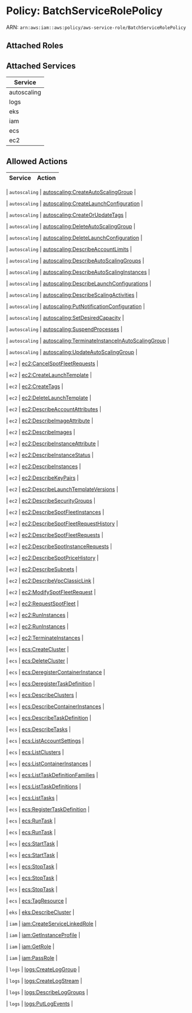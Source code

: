 # Policy: BatchServiceRolePolicy

ARN: `arn:aws:iam::aws:policy/aws-service-role/BatchServiceRolePolicy`

## Attached Roles

## Attached Services

| Service |
|---------|
| autoscaling |
| logs |
| eks |
| iam |
| ecs |
| ec2 |

## Allowed Actions

| Service | Action |
|:-------:|--------|

| `autoscaling` | [autoscaling:CreateAutoScalingGroup](../actions.md#autoscaling:createautoscalinggroup) |

| `autoscaling` | [autoscaling:CreateLaunchConfiguration](../actions.md#autoscaling:createlaunchconfiguration) |

| `autoscaling` | [autoscaling:CreateOrUpdateTags](../actions.md#autoscaling:createorupdatetags) |

| `autoscaling` | [autoscaling:DeleteAutoScalingGroup](../actions.md#autoscaling:deleteautoscalinggroup) |

| `autoscaling` | [autoscaling:DeleteLaunchConfiguration](../actions.md#autoscaling:deletelaunchconfiguration) |

| `autoscaling` | [autoscaling:DescribeAccountLimits](../actions.md#autoscaling:describeaccountlimits) |

| `autoscaling` | [autoscaling:DescribeAutoScalingGroups](../actions.md#autoscaling:describeautoscalinggroups) |

| `autoscaling` | [autoscaling:DescribeAutoScalingInstances](../actions.md#autoscaling:describeautoscalinginstances) |

| `autoscaling` | [autoscaling:DescribeLaunchConfigurations](../actions.md#autoscaling:describelaunchconfigurations) |

| `autoscaling` | [autoscaling:DescribeScalingActivities](../actions.md#autoscaling:describescalingactivities) |

| `autoscaling` | [autoscaling:PutNotificationConfiguration](../actions.md#autoscaling:putnotificationconfiguration) |

| `autoscaling` | [autoscaling:SetDesiredCapacity](../actions.md#autoscaling:setdesiredcapacity) |

| `autoscaling` | [autoscaling:SuspendProcesses](../actions.md#autoscaling:suspendprocesses) |

| `autoscaling` | [autoscaling:TerminateInstanceInAutoScalingGroup](../actions.md#autoscaling:terminateinstanceinautoscalinggroup) |

| `autoscaling` | [autoscaling:UpdateAutoScalingGroup](../actions.md#autoscaling:updateautoscalinggroup) |

| `ec2` | [ec2:CancelSpotFleetRequests](../actions.md#ec2:cancelspotfleetrequests) |

| `ec2` | [ec2:CreateLaunchTemplate](../actions.md#ec2:createlaunchtemplate) |

| `ec2` | [ec2:CreateTags](../actions.md#ec2:createtags) |

| `ec2` | [ec2:DeleteLaunchTemplate](../actions.md#ec2:deletelaunchtemplate) |

| `ec2` | [ec2:DescribeAccountAttributes](../actions.md#ec2:describeaccountattributes) |

| `ec2` | [ec2:DescribeImageAttribute](../actions.md#ec2:describeimageattribute) |

| `ec2` | [ec2:DescribeImages](../actions.md#ec2:describeimages) |

| `ec2` | [ec2:DescribeInstanceAttribute](../actions.md#ec2:describeinstanceattribute) |

| `ec2` | [ec2:DescribeInstanceStatus](../actions.md#ec2:describeinstancestatus) |

| `ec2` | [ec2:DescribeInstances](../actions.md#ec2:describeinstances) |

| `ec2` | [ec2:DescribeKeyPairs](../actions.md#ec2:describekeypairs) |

| `ec2` | [ec2:DescribeLaunchTemplateVersions](../actions.md#ec2:describelaunchtemplateversions) |

| `ec2` | [ec2:DescribeSecurityGroups](../actions.md#ec2:describesecuritygroups) |

| `ec2` | [ec2:DescribeSpotFleetInstances](../actions.md#ec2:describespotfleetinstances) |

| `ec2` | [ec2:DescribeSpotFleetRequestHistory](../actions.md#ec2:describespotfleetrequesthistory) |

| `ec2` | [ec2:DescribeSpotFleetRequests](../actions.md#ec2:describespotfleetrequests) |

| `ec2` | [ec2:DescribeSpotInstanceRequests](../actions.md#ec2:describespotinstancerequests) |

| `ec2` | [ec2:DescribeSpotPriceHistory](../actions.md#ec2:describespotpricehistory) |

| `ec2` | [ec2:DescribeSubnets](../actions.md#ec2:describesubnets) |

| `ec2` | [ec2:DescribeVpcClassicLink](../actions.md#ec2:describevpcclassiclink) |

| `ec2` | [ec2:ModifySpotFleetRequest](../actions.md#ec2:modifyspotfleetrequest) |

| `ec2` | [ec2:RequestSpotFleet](../actions.md#ec2:requestspotfleet) |

| `ec2` | [ec2:RunInstances](../actions.md#ec2:runinstances) |

| `ec2` | [ec2:RunInstances](../actions.md#ec2:runinstances) |

| `ec2` | [ec2:TerminateInstances](../actions.md#ec2:terminateinstances) |

| `ecs` | [ecs:CreateCluster](../actions.md#ecs:createcluster) |

| `ecs` | [ecs:DeleteCluster](../actions.md#ecs:deletecluster) |

| `ecs` | [ecs:DeregisterContainerInstance](../actions.md#ecs:deregistercontainerinstance) |

| `ecs` | [ecs:DeregisterTaskDefinition](../actions.md#ecs:deregistertaskdefinition) |

| `ecs` | [ecs:DescribeClusters](../actions.md#ecs:describeclusters) |

| `ecs` | [ecs:DescribeContainerInstances](../actions.md#ecs:describecontainerinstances) |

| `ecs` | [ecs:DescribeTaskDefinition](../actions.md#ecs:describetaskdefinition) |

| `ecs` | [ecs:DescribeTasks](../actions.md#ecs:describetasks) |

| `ecs` | [ecs:ListAccountSettings](../actions.md#ecs:listaccountsettings) |

| `ecs` | [ecs:ListClusters](../actions.md#ecs:listclusters) |

| `ecs` | [ecs:ListContainerInstances](../actions.md#ecs:listcontainerinstances) |

| `ecs` | [ecs:ListTaskDefinitionFamilies](../actions.md#ecs:listtaskdefinitionfamilies) |

| `ecs` | [ecs:ListTaskDefinitions](../actions.md#ecs:listtaskdefinitions) |

| `ecs` | [ecs:ListTasks](../actions.md#ecs:listtasks) |

| `ecs` | [ecs:RegisterTaskDefinition](../actions.md#ecs:registertaskdefinition) |

| `ecs` | [ecs:RunTask](../actions.md#ecs:runtask) |

| `ecs` | [ecs:RunTask](../actions.md#ecs:runtask) |

| `ecs` | [ecs:StartTask](../actions.md#ecs:starttask) |

| `ecs` | [ecs:StartTask](../actions.md#ecs:starttask) |

| `ecs` | [ecs:StopTask](../actions.md#ecs:stoptask) |

| `ecs` | [ecs:StopTask](../actions.md#ecs:stoptask) |

| `ecs` | [ecs:StopTask](../actions.md#ecs:stoptask) |

| `ecs` | [ecs:TagResource](../actions.md#ecs:tagresource) |

| `eks` | [eks:DescribeCluster](../actions.md#eks:describecluster) |

| `iam` | [iam:CreateServiceLinkedRole](../actions.md#iam:createservicelinkedrole) |

| `iam` | [iam:GetInstanceProfile](../actions.md#iam:getinstanceprofile) |

| `iam` | [iam:GetRole](../actions.md#iam:getrole) |

| `iam` | [iam:PassRole](../actions.md#iam:passrole) |

| `logs` | [logs:CreateLogGroup](../actions.md#logs:createloggroup) |

| `logs` | [logs:CreateLogStream](../actions.md#logs:createlogstream) |

| `logs` | [logs:DescribeLogGroups](../actions.md#logs:describeloggroups) |

| `logs` | [logs:PutLogEvents](../actions.md#logs:putlogevents) |
